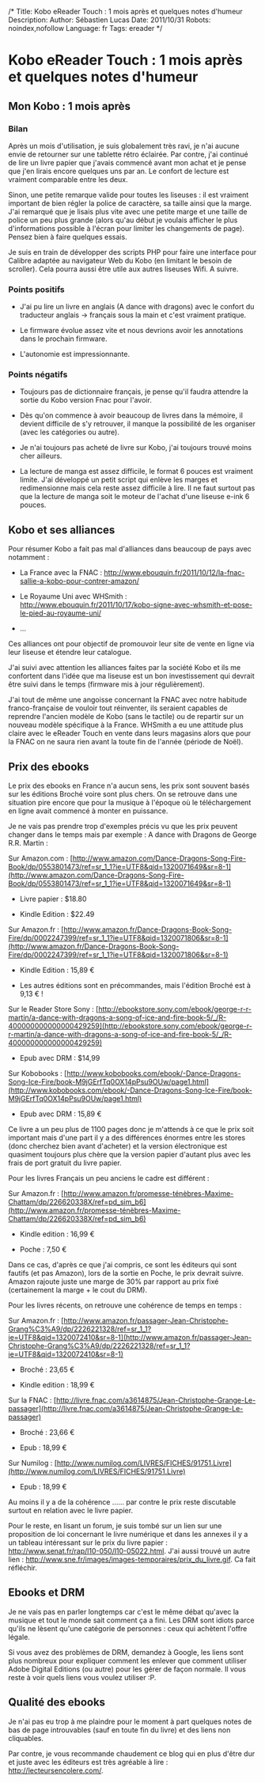 /*
Title: Kobo eReader Touch : 1 mois après et quelques notes d'humeur
Description: 
Author: Sébastien Lucas
Date: 2011/10/31
Robots: noindex,nofollow
Language: fr
Tags: ereader
*/
# Kobo eReader Touch : 1 mois après et quelques notes d'humeur

## Mon Kobo : 1 mois après
### Bilan

Après un mois d'utilisation, je suis globalement très ravi, je n'ai aucune envie de retourner sur une tablette rétro éclairée. Par contre, j'ai continué de lire un livre papier que j'avais commencé avant mon achat et je pense que j'en lirais encore quelques uns par an. Le confort de lecture est vraiment comparable entre les deux.

Sinon, une petite remarque valide pour toutes les liseuses : il est vraiment important de bien régler la police de caractère, sa taille ainsi que la marge. J'ai remarqué que je lisais plus vite avec une petite marge et une taille de police un peu plus grande (alors qu'au début je voulais afficher le plus d'informations possible à l'écran pour limiter les changements de page). Pensez bien à faire quelques essais.

Je suis en train de développer des scripts PHP pour faire une interface pour Calibre adaptée au navigateur Web du Kobo (en limitant le besoin de scroller). Cela pourra aussi être utile aux autres liseuses Wifi. A suivre.


### Points positifs

*	J'ai pu lire un livre en anglais (A dance with dragons) avec le confort du traducteur anglais -> français sous la main et c'est vraiment pratique.

*	Le firmware évolue assez vite et nous devrions avoir les annotations dans le prochain firmware.

*	L'autonomie est impressionnante.

### Points négatifs

*	Toujours pas de dictionnaire français, je pense qu'il faudra attendre la sortie du Kobo version Fnac pour l'avoir.

*	Dès qu'on commence à avoir beaucoup de livres dans la mémoire, il devient difficile de s'y retrouver, il manque la possibilité de les organiser (avec les catégories ou autre).

*	Je n'ai toujours pas acheté de livre sur Kobo, j'ai toujours trouvé moins cher ailleurs.

*	La lecture de manga est assez difficile, le format 6 pouces est vraiment limite. J'ai développé un petit script qui enlève les marges et redimensionne mais cela reste assez difficile à lire. Il ne faut surtout pas que la lecture de manga soit le moteur de l'achat d'une liseuse e-ink 6 pouces.
## Kobo et ses alliances

Pour résumer Kobo a fait pas mal d'alliances dans beaucoup de pays avec notamment :

*	La France avec la FNAC : http://www.ebouquin.fr/2011/10/12/la-fnac-sallie-a-kobo-pour-contrer-amazon/

*	Le Royaume Uni avec WHSmith : http://www.ebouquin.fr/2011/10/17/kobo-signe-avec-whsmith-et-pose-le-pied-au-royaume-uni/

*	...

Ces alliances ont pour objectif de promouvoir leur site de vente en ligne via leur liseuse et étendre leur catalogue.

J'ai suivi avec attention les alliances faites par la société Kobo et ils me confortent dans l'idée que ma liseuse est un bon investissement qui devrait être suivi dans le temps (firmware mis à jour régulièrement).

J'ai tout de même une angoisse concernant la FNAC avec notre habitude franco-française de vouloir tout réinventer, ils seraient capables de reprendre l'ancien modèle de Kobo (sans le tactile) ou de repartir sur un nouveau modèle spécifique à la France. WHSmith a eu une attitude plus claire avec le eReader Touch en vente dans leurs magasins alors que pour la FNAC on ne saura rien avant la toute fin de l'année (période de Noël).
## Prix des ebooks

Le prix des ebooks en France n'a aucun sens, les prix sont souvent basés sur les éditions Broché voire sont plus chers. On se retrouve dans une situation pire encore que pour la musique à l'époque où le téléchargement en ligne avait commencé à monter en puissance.

Je ne vais pas prendre trop d'exemples précis vu que les prix peuvent changer dans le temps mais par exemple : A dance with Dragons de George R.R. Martin :

Sur Amazon.com : [http://www.amazon.com/Dance-Dragons-Song-Fire-Book/dp/0553801473/ref=sr_1_1?ie=UTF8&qid=1320071649&sr=8-1](http://www.amazon.com/Dance-Dragons-Song-Fire-Book/dp/0553801473/ref=sr_1_1?ie=UTF8&qid=1320071649&sr=8-1)

*	Livre papier : $18.80

*	Kindle Edition : $22.49

Sur Amazon.fr : [http://www.amazon.fr/Dance-Dragons-Book-Song-Fire/dp/0002247399/ref=sr_1_1?ie=UTF8&qid=1320071806&sr=8-1](http://www.amazon.fr/Dance-Dragons-Book-Song-Fire/dp/0002247399/ref=sr_1_1?ie=UTF8&qid=1320071806&sr=8-1)

*	Kindle Edition : 15,89 €

*	Les autres éditions sont en précommandes, mais l'édition Broché est à 9,13 € !

Sur le Reader Store Sony : [http://ebookstore.sony.com/ebook/george-r-r-martin/a-dance-with-dragons-a-song-of-ice-and-fire-book-5/_/R-400000000000000429259](http://ebookstore.sony.com/ebook/george-r-r-martin/a-dance-with-dragons-a-song-of-ice-and-fire-book-5/_/R-400000000000000429259)

*	Epub avec DRM : $14,99

Sur Kobobooks : [http://www.kobobooks.com/ebook/-Dance-Dragons-Song-Ice-Fire/book-M9jGErfTq0OX14pPsu9OUw/page1.html](http://www.kobobooks.com/ebook/-Dance-Dragons-Song-Ice-Fire/book-M9jGErfTq0OX14pPsu9OUw/page1.html)

*	Epub avec DRM : 15,89 €

Ce livre a un peu plus de 1100 pages donc je m'attends à ce que le prix soit important mais d'une part il y a des différences énormes entre les stores (donc cherchez bien avant d'acheter) et la version électronique est quasiment toujours plus chère que la version papier d'autant plus avec les frais de port gratuit du livre papier.

Pour les livres Français un peu anciens le cadre est différent : 

Sur Amazon.fr : [http://www.amazon.fr/promesse-ténèbres-Maxime-Chattam/dp/226620338X/ref=pd_sim_b6](http://www.amazon.fr/promesse-ténèbres-Maxime-Chattam/dp/226620338X/ref=pd_sim_b6)

*	Kindle edition : 16,99 €

*	Poche : 7,50 €

Dans ce cas, d'après ce que j'ai compris, ce sont les éditeurs qui sont fautifs (et pas Amazon), lors de la sortie en Poche, le prix devrait suivre. Amazon rajoute juste une marge de 30% par rapport au prix fixé (certainement la marge + le cout du DRM).

Pour les livres récents, on retrouve une cohérence de temps en temps : 

Sur Amazon.fr : [http://www.amazon.fr/passager-Jean-Christophe-Grang%C3%A9/dp/2226221328/ref=sr_1_1?ie=UTF8&qid=1320072410&sr=8-1](http://www.amazon.fr/passager-Jean-Christophe-Grang%C3%A9/dp/2226221328/ref=sr_1_1?ie=UTF8&qid=1320072410&sr=8-1)

*	Broché : 23,65 €

*	Kindle edition : 18,99 €

Sur la FNAC : [http://livre.fnac.com/a3614875/Jean-Christophe-Grange-Le-passager](http://livre.fnac.com/a3614875/Jean-Christophe-Grange-Le-passager)

*	Broché : 23,66 €

*	Epub : 18,99 €

Sur Numilog : [http://www.numilog.com/LIVRES/FICHES/91751.Livre](http://www.numilog.com/LIVRES/FICHES/91751.Livre)

*	Epub : 18,99 €

Au moins il y a de la cohérence ...... par contre le prix reste discutable surtout en relation avec le livre papier.

Pour le reste, en lisant un forum, je suis tombé sur un lien sur une proposition de loi concernant le livre numérique et dans les annexes il y a un tableau intéressant sur le prix du livre papier : http://www.senat.fr/rap/l10-050/l10-05022.html. J'ai aussi trouvé un autre lien : http://www.sne.fr/images/images-temporaires/prix_du_livre.gif. Ca fait réfléchir.

## Ebooks et DRM

Je ne vais pas en parler longtemps car c'est le même débat qu'avec la musique et tout le monde sait comment ça a fini. Les DRM sont idiots parce qu'ils ne lèsent qu'une catégorie de personnes : ceux qui achètent l'offre légale.

Si vous avez des problèmes de DRM, demandez à Google, les liens sont plus nombreux pour expliquer comment les enlever que comment utiliser Adobe Digital Editions (ou autre) pour les gérer de façon normale. Il vous reste à voir quels liens vous voulez utiliser :P.
## Qualité des ebooks

Je n'ai pas eu trop à me plaindre pour le moment à part quelques notes de bas de page introuvables (sauf en toute fin du livre) et des liens non cliquables.

Par contre, je vous recommande chaudement ce blog qui en plus d'être dur et juste avec les éditeurs est très agréable à lire : http://lecteursencolere.com/.

